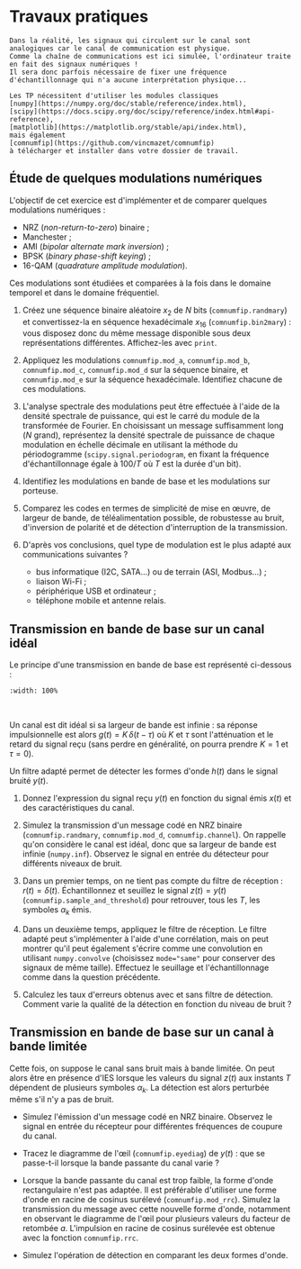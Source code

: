 # Travaux pratiques


```{note}
Dans la réalité, les signaux qui circulent sur le canal sont analogiques car le canal de communication est physique.
Comme la chaîne de communications est ici simulée, l'ordinateur traite en fait des signaux numériques !
Il sera donc parfois nécessaire de fixer une fréquence d'échantillonnage qui n'a aucune interprétation physique...
```

```{admonition} Modules Python
Les TP nécessitent d'utiliser les modules classiques
[numpy](https://numpy.org/doc/stable/reference/index.html),
[scipy](https://docs.scipy.org/doc/scipy/reference/index.html#api-reference),
[matplotlib](https://matplotlib.org/stable/api/index.html),
mais également
[comnumfip](https://github.com/vincmazet/comnumfip)
à télécharger et installer dans votre dossier de travail.
```


## Étude de quelques modulations numériques

L'objectif de cet exercice est d'implémenter et de comparer quelques modulations numériques :
* NRZ (_non-return-to-zero_) binaire ;
* Manchester ;
* AMI (_bipolar alternate mark inversion_) ;
* BPSK (_binary phase-shift keying_) ;
* 16-QAM (_quadrature amplitude modulation_).

Ces modulations sont étudiées et comparées à la fois dans le domaine temporel et dans le domaine fréquentiel.

1. Créez une séquence binaire aléatoire $x_2$ de $N$ bits (`comnumfip.randmary`)
   et convertissez-la en séquence hexadécimale $x_{16}$ (`comnumfip.bin2mary`) :
   vous disposez donc du même message disponible sous deux représentations différentes.
   Affichez-les avec `print`.

1. Appliquez les modulations `comnumfip.mod_a`, `comnumfip.mod_b`, `comnumfip.mod_c`, `comnumfip.mod_d` sur la séquence binaire,
   et `comnumfip.mod_e` sur la séquence hexadécimale.
   Identifiez chacune de ces modulations.

1. L'analyse spectrale des modulations peut être effectuée à l'aide de la densité spectrale de puissance,
   qui est le carré du module de la transformée de Fourier.
   En choisissant un message suffisamment long ($N$ grand),
   représentez la densité spectrale de puissance de chaque modulation en échelle décimale en utilisant la méthode du périodogramme
   (`scipy.signal.periodogram`, en fixant la fréquence d'échantillonnage égale à $100/T$ où $T$ est la durée d'un bit).

1. Identifiez les modulations en bande de base et les modulations sur porteuse.

1. Comparez les codes en termes de simplicité de mise en œuvre, de largeur de bande, de téléalimentation possible,
   de robustesse au bruit, d'inversion de polarité et de détection d'interruption de la transmission.

1. D'après vos conclusions, quel type de modulation est le plus adapté aux communications suivantes ?
   * bus informatique (I2C, SATA...) ou de terrain (ASI, Modbus...) ;
   * liaison Wi-Fi ;
   * périphérique USB et ordinateur ;
   * téléphone mobile et antenne relais.

<!--
Intérêt du code de Gray
* Tracez la constellation (\vcmd{constellation}) du signal modulé en QAM16 (donc en sortie de l'émetteur).
* Que devient cette constellation lorsque le signal modulé est transmis via un canal idéal (de bande passante infinie)
  mais bruité (\vcmd{channel})~?
  %utilisez la fonction \vcmd{awgnoise} pour ajouter du bruit)
  %Pour la simulation du canal, vous pourrez prendre par exemple une bande passante du filtre de \question{0~Hz}
  %et un rapport signal-à-bruit de \question{0~dB}.
* En déduire les conséquences possibles pour la détection du message, et l'intérêt du code de Gray%
  \footnote{On rappelle que le code de Gray est un code binaire où un seul bit change d'état entre deux nombres consécutifs.
  Pour deux bits, on compte donc~: 00, 01, 11 et 10.}
  pour les modulations QAM.
-->


## Transmission en bande de base sur un canal idéal

Le principe d'une transmission en bande de base est représenté ci-dessous :

```{image} ../figs/transmission.png
:width: 100%
```
<br />

Un canal est dit idéal si sa largeur de bande est infinie :
sa réponse impulsionnelle est alors $g(t)=K\,\delta(t-\tau)$ où $K$ et $\tau$ sont l'atténuation et le retard du signal reçu
(sans perdre en généralité, on pourra prendre $K=1$ et $\tau=0$).

Un filtre adapté permet de détecter les formes d'onde $h(t)$ dans le signal bruité $y(t)$.

1. Donnez l'expression du signal reçu $y(t)$ en fonction du signal émis $x(t)$ et des caractéristiques du canal.
   <!-- y(t) = K\,x(t-\tau) + b(t) -->

1. Simulez la transmission d'un message codé en NRZ binaire (`comnumfip.randmary`, `comnumfip.mod_d`, `comnumfip.channel`).
   On rappelle qu'on considère le canal est idéal, donc que sa largeur de bande est infinie (`numpy.inf`).
   Observez le signal en entrée du détecteur pour différents niveaux de bruit.
   <!--
   Dans la fonction channel.m, je préfère définir l'écart-type du bruit plutôt que le RSB, car lors de l'émission
   d'un signal nul, je ne conserve pas la même puissance du bruit. De plus, on peut toujours calculer le RSB à partir
   de l'écart-type défini.
   -->

1. Dans un premier temps, on ne tient pas compte du filtre de réception : $r(t) = \delta(t)$.
   Échantillonnez et seuillez le signal $z(t)=y(t)$ (`comnumfip.sample_and_threshold`)
   pour retrouver, tous les $T$, les symboles $\alpha_k$ émis.

1. Dans un deuxième temps, appliquez le filtre de réception.
   Le filtre adapté peut s'implémenter à l'aide d'une corrélation,
   mais on peut montrer qu'il peut également s'écrire comme une convolution
   en utilisant `numpy.convolve` (choisissez `mode="same"` pour conserver des signaux de même taille).
   Effectuez le seuillage et l'échantillonnage comme dans la question précédente.

1. Calculez les taux d'erreurs obtenus avec et sans filtre de détection.
   Comment varie la qualité de la détection en fonction du niveau de bruit ?
   

## Transmission en bande de base sur un canal à bande limitée

Cette fois, on suppose le canal sans bruit mais à bande limitée.
On peut alors être en présence d'IES lorsque les valeurs du signal $z(t)$ aux instants $T$
dépendent de plusieurs symboles $\alpha_k$.
La détection est alors perturbée même s'il n'y a pas de bruit.

* Simulez l'émission d'un message codé en NRZ binaire.
  Observez le signal en entrée du récepteur pour différentes fréquences de coupure du canal.

* Tracez le diagramme de l'œil (`comnumfip.eyediag`) de $y(t)$ : que se passe-t-il lorsque la bande passante du canal varie ?

<!--
  Quelle est la condition sur le signal temporel $y(t)$ pour éviter les IES~?
  Comment se traduit-elle sur la transformée de Fourier de $y(t)$~? % critère de Nyquist
  En déduire pourquoi une forme d'onde rectangulaire n'est pas adaptée
  lorsque la bande passante du canal est trop faible.
-->

* Lorsque la bande passante du canal est trop faible, la forme d'onde rectangulaire n'est pas adaptée.
  Il est préférable d'utiliser une forme d'onde en racine de cosinus surélevé (`comnumfip.mod_rrc`).
  Simulez la transmission du message avec cette nouvelle forme d'onde,
  notamment en observant le diagramme de l'œil pour plusieurs valeurs du facteur de retombée $a$.
  L'impulsion en racine de cosinus surélevée est obtenue avec la fonction `comnumfip.rrc`.

* Simulez l'opération de détection en comparant les deux formes d'onde.

<!-- Répartition optimale du filtrage entre l'émission et la réception ? -->

<!-- Probabilité d'erreur minimale sur un canal à bande limitée ? -->